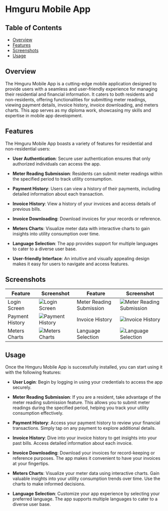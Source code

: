 # Hmguru Mobile App


## Table of Contents

- [Overview](#overview)
- [Features](#features)
- [Screenshots](#screenshots)
- [Usage](#usage)

## Overview

The Hmguru Mobile App is a cutting-edge mobile application designed to provide users with a seamless and user-friendly experience for managing their residential and financial information. It caters to both residents and non-residents, offering functionalities for submitting meter readings, viewing payment details, invoice history, invoice downloading, and meters charts. This app serves as my diploma work, showcasing my skills and expertise in mobile app development.


## Features

The Hmguru Mobile App boasts a variety of features for residential and non-residential users:

- **User Authentication**: Secure user authentication ensures that only authorized individuals can access the app.

- **Meter Reading Submission**: Residents can submit meter readings within the specified period to track utility consumption.

- **Payment History**: Users can view a history of their payments, including detailed information about each transaction.

- **Invoice History**: View a history of your invoices and access details of previous bills.

- **Invoice Downloading**: Download invoices for your records or reference.

- **Meters Charts**: Visualize meter data with interactive charts to gain insights into utility consumption over time.

- **Language Selection**: The app provides support for multiple languages to cater to a diverse user base.

- **User-friendly Interface**: An intuitive and visually appealing design makes it easy for users to navigate and access features.
## Screenshots

| Feature                  | Screenshot                                             | Feature                  | Screenshot                                             |
|--------------------------|--------------------------------------------------------|--------------------------|--------------------------------------------------------|
| Login Screen             | ![Login Screen](https://github.com/vladislavv27/hmguru_app/assets/77066719/52624657-9932-4843-a895-346f38452dec) | Meter Reading Submission | ![Meter Reading Submission](https://github.com/vladislavv27/hmguru_app/assets/77066719/2fb7e599-0bdb-4b0f-ad06-b7606ad3e737) |
| Payment History          | ![Payment History](https://github.com/vladislavv27/hmguru_app/assets/77066719/cff39e24-62a0-48ea-812f-94065534c86c)| Invoice History          | ![Invoice History](https://github.com/vladislavv27/hmguru_app/assets/77066719/6a3cf55a-e5dd-47df-8267-a9c87cb7d329) |
| Meters Charts            | ![Meters Charts](https://github.com/vladislavv27/hmguru_app/assets/77066719/44d91b7a-0d53-4408-91c2-917ced6fc9cd)| Language Selection       | ![Language Selection](https://github.com/vladislavv27/hmguru_app/assets/77066719/470c1b13-b41a-403b-b745-4a299cf5a072) |


## Usage

Once the Hmguru Mobile App is successfully installed, you can start using it with the following features:

- **User Login**: Begin by logging in using your credentials to access the app securely.

- **Meter Reading Submission**: If you are a resident, take advantage of the meter reading submission feature. This allows you to submit meter readings during the specified period, helping you track your utility consumption effectively.

- **Payment History**: Access your payment history to review your financial transactions. Simply tap on any payment to explore additional details.

- **Invoice History**: Dive into your invoice history to get insights into your past bills. Access detailed information about each invoice.

- **Invoice Downloading**: Download your invoices for record-keeping or reference purposes. The app makes it convenient to have your invoices at your fingertips.

- **Meters Charts**: Visualize your meter data using interactive charts. Gain valuable insights into your utility consumption trends over time. Use the charts to make informed decisions.

- **Language Selection**: Customize your app experience by selecting your preferred language. The app supports multiple languages to cater to a diverse user base.


